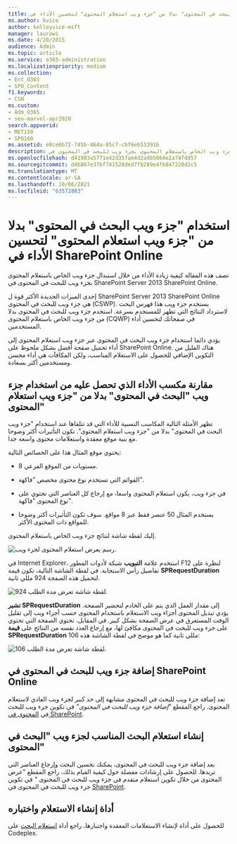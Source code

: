 ```yaml
---
title: استخدام "جزء ويب البحث في المحتوى" بدلا من "جزء ويب استعلام المحتوى" لتحسين الأداء في SharePoint Online
ms.author: kvice
author: kelleyvice-msft
manager: laurawi
ms.date: 4/20/2015
audience: Admin
ms.topic: article
ms.service: o365-administration
ms.localizationpriority: medium
ms.collection:
- Ent_O365
- SPO_Content
f1.keywords:
- CSH
ms.custom:
- Adm_O365
- seo-marvel-apr2020
search.appverid:
- MET150
- SPO160
ms.assetid: e8ce6b72-745b-464a-85c7-cbf6eb53391b
description: تعرف على كيفية زيادة الأداء من خلال استبدال جزء ويب الخاص باستعلام المحتوى بجزء ويب للبحث في المحتوى في SharePoint Server 2013 SharePoint Online.
ms.openlocfilehash: d41983a5771e42d357ae4d2adb5864e2a74fdd57
ms.sourcegitcommit: d4b867e37bf741528ded7fb289e4f6847228d2c5
ms.translationtype: MT
ms.contentlocale: ar-SA
ms.lasthandoff: 10/06/2021
ms.locfileid: "63572883"
---
```

# <a name="using-content-search-web-part-instead-of-content-query-web-part-to-improve-performance-in-sharepoint-online"></a>استخدام "جزء ويب البحث في المحتوى" بدلا من "جزء ويب استعلام المحتوى" لتحسين الأداء في SharePoint Online

تصف هذه المقالة كيفية زيادة الأداء من خلال استبدال جزء ويب الخاص باستعلام المحتوى بجزء ويب للبحث في المحتوى في SharePoint Server 2013 SharePoint Online.
  
إحدى الميزات الجديدة الأكثر قوة ل SharePoint Server 2013 SharePoint Online هي جزء ويب للبحث في المحتوى (CSWP). يستخدم جزء ويب هذا فهرس البحث لاسترداد النتائج التي تظهر للمستخدم بسرعة. استخدم جزء ويب للبحث في المحتوى بدلا من جزء ويب الخاص باستعلام المحتوى (CQWP) في صفحاتك لتحسين أداء المستخدمين.
  
يؤدي دائما استخدام جزء ويب البحث في المحتوى عبر جزء ويب استعلام المحتوى إلى أداء تحميل صفحة أفضل بشكل ملحوظ على SharePoint Online. هناك القليل من التكوين الإضافي للحصول على الاستعلام المناسب، ولكن المكافآت هي أداء محسن ومستخدمين أكثر بسعادة.
  
## <a name="comparing-the-performance-gain-you-get-from-using-content-search-web-part-instead-of-content-query-web-part"></a>مقارنة مكسب الأداء الذي تحصل عليه من استخدام جزء ويب "البحث في المحتوى" بدلا من "جزء ويب استعلام المحتوى"

تظهر الأمثلة التالية المكاسب النسبية للأداء التي قد تتلقاها عند استخدام "جزء ويب البحث في المحتوى" بدلا من "جزء ويب استعلام المحتوى". تكون التأثيرات أكثر وضوحا مع بنية موقع معقدة واستعلامات محتوى واسعة جدا.
  
يحتوي موقع المثال هذا على الخصائص التالية:
  
- 8 مستويات من الموقع الفرعي.
    
- القوائم التي تستخدم نوع محتوى مخصص "فاكهة".
    
- في جزء ويب، يكون استعلام المحتوى واسعا، مع إرجاع كل العناصر التي تحتوي على نوع المحتوى "فاكهة".
    
- يستخدم المثال 50 عنصر فقط عبر 8 مواقع. سوف تكون التأثيرات أكثر وضوحا للمواقع ذات المحتوى الأكثر.
    
إليك لقطة شاشة لنتائج جزء ويب الخاص باستعلام المحتوى.
  
![رسم يعرض استعلام المحتوى لجزء ويب.](../media/b3d41f20-dfe5-46ed-9c0a-31057e82de33.png)
  
في Internet Explorer، استخدم علامة **التبويب** شبكة لأدوات المطور F12 لنظرة على تفاصيل رأس الاستجابة. في لقطة الشاشة التالية، تكون قيمة **SPRequestDuration** لتحميل هذه الصفحة 924 مللي ثانية. 
  
![لقطة شاشة تعرض مدة الطلب 924.](../media/343571f2-a249-4de2-bc11-2cee93498aea.png)
  
 **تشير SPRequestDuration** إلى مقدار العمل الذي يتم على الخادم لتحضير الصفحة. يؤدي تبديل المحتوى أجزاء ويب الاستعلام باستخدام المحتوى حسب أجزاء ويب إلى تقليل الوقت المستغرق في عرض الصفحة بشكل كبير. في المقابل، تحتوي الصفحة التي تحتوي على جزء ويب للبحث في المحتوى مكافئ لها، مع إرجاع العدد نفسه من النتائج على **قيمة SPRequestDuration** 106 مللي ثانية كما هو موضح في لقطة الشاشة هذه: 
  
![لقطة شاشة تعرض مدة الطلب 106.](../media/b46387ac-660d-4e5e-a11c-cc430e912962.png)
  
## <a name="adding-a-content-search-web-part-in-sharepoint-online"></a>إضافة جزء ويب للبحث في المحتوى في SharePoint Online

تعد إضافة جزء ويب للبحث في المحتوى مشابهة إلى حد كبير لجزء ويب العادي لاستعلام المحتوى. راجع المقطع *"إضافة جزء ويب للبحث في المحتوى"* في تكوين جزء ويب للبحث في [المحتوى في SharePoint](https://support.office.com/article/Configure-a-Content-Search-Web-Part-in-SharePoint-0dc16de1-dbe4-462b-babb-bf8338c36c9a).
  
## <a name="creating-the-right-search-query-for-your-content-search-web-part"></a>إنشاء استعلام البحث المناسب لجزء ويب "البحث في المحتوى"

بعد إضافة جزء ويب للبحث في المحتوى، يمكنك تحسين البحث وإرجاع العناصر التي تريدها. للحصول على إرشادات مفصلة حول كيفية القيام بذلك، راجع المقطع "عرض المحتوى من خلال تكوين استعلام متقدم في جزء ويب للبحث في المحتوى *"* في تكوين جزء ويب للبحث في المحتوى في [SharePoint](https://support.office.com/article/Configure-a-Content-Search-Web-Part-in-SharePoint-0dc16de1-dbe4-462b-babb-bf8338c36c9a).
  
## <a name="query-building-and-testing-tool"></a>أداة إنشاء الاستعلام واختباره

للحصول على أداة لإنشاء الاستعلامات المعقدة واختبارها، راجع أداة [استعلام البحث](https://sp2013searchtool.codeplex.com/) على Codeplex. 
  

